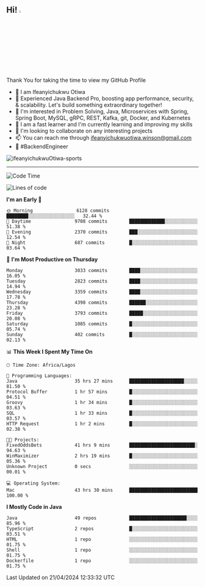 <!-- BLOG-POST-LIST:START --><!-- BLOG-POST-LIST:END -->

## Hi! <img src="https://media.giphy.com/media/hvRJCLFzcasrR4ia7z/giphy.gif" width="4%"> 

Thank You for taking the time to view my GitHub Profile

- 👋 I am Ifeanyichukwu Otiwa
- 🚀 Experienced Java Backend Pro, boosting app performance, security, & scalability. Let's build something extraordinary together!
- 👀 I'm interested in Problem Solving, Java, Microservices with Spring, Spring Boot, MySQL, gRPC, REST, Kafka, git, Docker, and Kubernetes
- 🌱 I am a fast learner and I'm currently learning and improving my skills
- 💞️ I'm looking to collaborate on any interesting projects
- 📫 You can reach me through ifeanyichukwuotiwa.winson@gmail.com
- 🚀 #BackendEngineer

<p align="left" marginTop="10px"> <img src="https://komarev.com/ghpvc/?username=ifeanyichukwuOtiwa-sports&label=Profile%20views&color=0e75b6&style=for-the-badge" alt="ifeanyichukwuOtiwa-sports" /> </p>

***

<!--START_SECTION:waka-->
![Code Time](http://img.shields.io/badge/Code%20Time-2%2C433%20hrs%2056%20mins-blue)

![Lines of code](https://img.shields.io/badge/From%20Hello%20World%20I%27ve%20Written-5.0%20million%20lines%20of%20code-blue)

**I'm an Early 🐤** 

```text
🌞 Morning                6128 commits        ████████░░░░░░░░░░░░░░░░░   32.44 % 
🌆 Daytime                9708 commits        █████████████░░░░░░░░░░░░   51.38 % 
🌃 Evening                2370 commits        ███░░░░░░░░░░░░░░░░░░░░░░   12.54 % 
🌙 Night                  687 commits         █░░░░░░░░░░░░░░░░░░░░░░░░   03.64 % 
```
📅 **I'm Most Productive on Thursday** 

```text
Monday                   3033 commits        ████░░░░░░░░░░░░░░░░░░░░░   16.05 % 
Tuesday                  2823 commits        ████░░░░░░░░░░░░░░░░░░░░░   14.94 % 
Wednesday                3359 commits        ████░░░░░░░░░░░░░░░░░░░░░   17.78 % 
Thursday                 4398 commits        ██████░░░░░░░░░░░░░░░░░░░   23.28 % 
Friday                   3793 commits        █████░░░░░░░░░░░░░░░░░░░░   20.08 % 
Saturday                 1085 commits        █░░░░░░░░░░░░░░░░░░░░░░░░   05.74 % 
Sunday                   402 commits         █░░░░░░░░░░░░░░░░░░░░░░░░   02.13 % 
```


📊 **This Week I Spent My Time On** 

```text
🕑︎ Time Zone: Africa/Lagos

💬 Programming Languages: 
Java                     35 hrs 27 mins      ████████████████████░░░░░   81.50 % 
Protocol Buffer          1 hr 57 mins        █░░░░░░░░░░░░░░░░░░░░░░░░   04.51 % 
Groovy                   1 hr 34 mins        █░░░░░░░░░░░░░░░░░░░░░░░░   03.63 % 
SQL                      1 hr 33 mins        █░░░░░░░░░░░░░░░░░░░░░░░░   03.57 % 
HTTP Request             1 hr 2 mins         █░░░░░░░░░░░░░░░░░░░░░░░░   02.38 % 

🐱‍💻 Projects: 
FixedOddsBets            41 hrs 9 mins       ████████████████████████░   94.63 % 
WinMaximizer             2 hrs 19 mins       █░░░░░░░░░░░░░░░░░░░░░░░░   05.36 % 
Unknown Project          0 secs              ░░░░░░░░░░░░░░░░░░░░░░░░░   00.01 % 

💻 Operating System: 
Mac                      43 hrs 30 mins      █████████████████████████   100.00 % 
```

**I Mostly Code in Java** 

```text
Java                     49 repos            █████████████████████░░░░   85.96 % 
TypeScript               2 repos             █░░░░░░░░░░░░░░░░░░░░░░░░   03.51 % 
HTML                     1 repo              ░░░░░░░░░░░░░░░░░░░░░░░░░   01.75 % 
Shell                    1 repo              ░░░░░░░░░░░░░░░░░░░░░░░░░   01.75 % 
Dockerfile               1 repo              ░░░░░░░░░░░░░░░░░░░░░░░░░   01.75 % 
```




 Last Updated on 21/04/2024 12:33:32 UTC
<!--END_SECTION:waka-->

<!--
<p align="center">
![trophy](https://github-profile-trophy.vercel.app/?username=ifeanyichukwuOtiwa-sports&theme=onedark) (https://github.com/ryo-ma/github-profile-trophy)
</p>
-->

<!---
ifeanyi-otiwa/ifeanyi-otiwa is a ✨ special ✨ repository because its `README.md` (this file) appears on your GitHub profile.
You can click the Preview link to take a look at your changes.
--->
